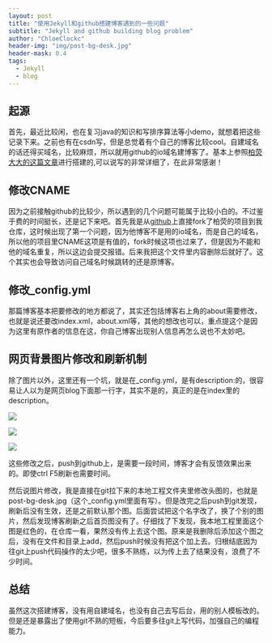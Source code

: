 ```yaml
---
layout: post
title: "使用Jekyll和github搭建博客遇到的一些问题"
subtitle: "Jekyll and github building blog problem"
author: "ChloeClockc"
header-img: "img/post-bg-desk.jpg"
header-mask: 0.4
tags:
  - Jekyll
  - blog
---
```



## 起源

首先，最近比较闲，也在复习java的知识和写排序算法等小demo，就想着把这些记录下来。之前也有在csdn写，但是总觉着有个自己的博客比较cool。自建域名的话还得买域名，比较麻烦，所以就用github的io域名建博客了。基本上参照[柏荧大大的这篇文章](https://www.jianshu.com/p/e68fba58f75c)进行搭建的,可以说写的非常详细了，在此非常感谢！

## 修改CNAME

因为之前接触github的比较少，所以遇到的几个问题可能属于比较小白的。不过鉴于费的时间挺长，还是记下来吧。首先我是从[github]([github](https://github.com/qiubaiying/qiubaiying.github.io))上直接fork了柏荧的项目到我仓库，这时候出现了第一个问题，因为他博客不是用的io域名，而是自己的域名，所以他的项目里CNAME这项是有值的，fork时候这项也过来了，但是因为不能和他的域名重复，所以这边会提交报错。后来我把这个文件里内容删除后就好了。这个其实也会导致访问自己域名时候跳转的还是原博客。

## 修改_config.yml

那篇博客基本把要修改的地方都说了，其实还包括博客右上角的about需要修改，也就是说还要改index.xml，about.xml等，其他的想改也可以，重点提这个是因为这里有原作者的信息在这，你自己博客出现别人信息再怎么说也不太妙吧。

## 网页背景图片修改和刷新机制

除了图片以外，这里还有一个坑，就是在_config.yml，是有description:的，很容易让人以为是网页blog下面那一行字，其实不是的，真正的是在index里的description。

![]({{https://chloeclockc.github.io/}}\assets\1552664371995.png)

![]({{https://chloeclockc.github.io/}}\assets\config.jpg)

![]({{https://chloeclockc.github.io/}}\assets\index.jpg)

这些修改之后，push到github上，是需要一段时间，博客才会有反馈效果出来的。即使ctrl F5刷新也需要时间。

然后说图片修改，我是直接在git拉下来的本地工程文件夹里修改头图的，也就是post-bg-desk.jpg（这个_config.yml里面有写）。但是改完之后push到git发现，刷新后没有生效，还是之前默认那个图。后面尝试把这个名字改了，换了个别的图片，然后发现博客刷新之后首页图没有了。仔细找了下发现，我本地工程里面这个图是红色的，在仓库一看，果然没有传上去这个图。原来是我删除后添加这个图之后，没有在文件和目录上add，然后push时候没有把这个加上去。归根结底因为往git上push代码操作的太少吧，很多不熟练，以为传上去了结果没有，浪费了不少时间。

## 总结

虽然这次搭建博客，没有用自建域名，也没有自己去写后台，用的别人模板改的。但是还是暴露出了使用git不熟的短板，今后要多往git上写代码，加强自己的编程能力。